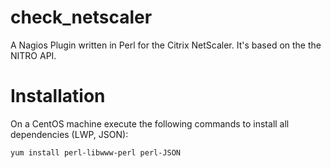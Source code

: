 # check_netscaler

A Nagios Plugin written in Perl for the Citrix NetScaler. It's based on the the NITRO API.

# Installation

On a CentOS machine execute the following commands to install all dependencies (LWP, JSON):

    yum install perl-libwww-perl perl-JSON
